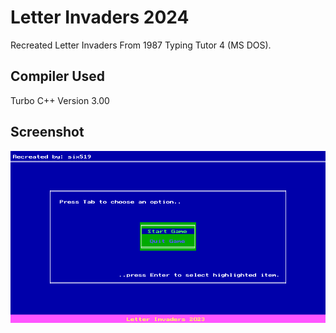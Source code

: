 # Letter Invaders 2024

Recreated Letter Invaders From 1987 Typing Tutor 4 (MS DOS).

## Compiler Used

Turbo C++ Version 3.00

## Screenshot

![Game screenshot](game_000.png)